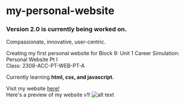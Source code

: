 # my-personal-website
### Version 2.0 is currently being worked on.

Compassionate, innovative, user-centric.

Creating my first personal website for Block 9: Unit 1 Career Simulation: Personal Website Pt I <br>
Class: 2308-ACC-PT-WEB-PT-A

Currently learning **html, css, and javascript.**

Visit my website [here!](https://jaysirit-org.github.io/my-personal-website/index.html) <br>
Here's a preview of my website v1!
![alt text](https://i.imgur.com/i0dLZ3E.jpg)